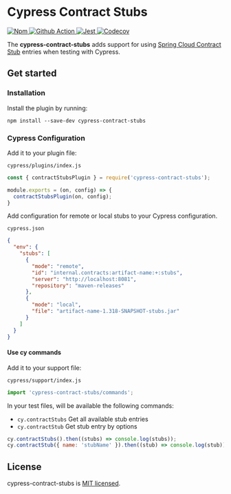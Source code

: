 # Cypress Contract Stubs

<p align="left">
  <a href="https://www.npmjs.com/package/cypress-contract-stubs">
    <img src="https://img.shields.io/npm/v/cypress-contract-stubs.svg" alt="Npm">
  </a>
  <a href="https://github.com/gcirone/cypress-contract-stubs/actions">
    <img src="https://github.com/gcirone/cypress-contract-stubs/actions/workflows/release.yaml/badge.svg?style=shield" alt="Github Action">
  </a>
  <a href="https://github.com/facebook/jest">
    <img src="https://img.shields.io/badge/tested_with-jest-99424f.svg" alt="Jest">
  </a>
  <a href="https://codecov.io/gh/gcirone/cypress-contract-stubs">
    <img src="https://codecov.io/gh/gcirone/cypress-contract-stubs/branch/master/graph/badge.svg" alt="Codecov" />
  </a>
</p>

The **cypress-contract-stubs** adds support for using [Spring Cloud Contract Stub](https://spring.io/projects/spring-cloud-contract) entries when testing with Cypress.

## Get started

### Installation

Install the plugin by running:

```shell
npm install --save-dev cypress-contract-stubs
```

### Cypress Configuration

Add it to your plugin file:

`cypress/plugins/index.js`

```javascript
const { contractStubsPlugin } = require('cypress-contract-stubs');

module.exports = (on, config) => {
  contractStubsPlugin(on, config);
}
```

Add configuration for remote or local stubs to your Cypress configuration.

`cypress.json`

```json
{
  "env": {
    "stubs": [
      {
        "mode": "remote",
        "id": "internal.contracts:artifact-name:+:stubs",
        "server": "http://localhost:8081",
        "repository": "maven-releases"
      },
      {
        "mode": "local",
        "file": "artifact-name-1.318-SNAPSHOT-stubs.jar"
      }
    ]
  }
}
```

#### Use cy commands

Add it to your support file:

`cypress/support/index.js`

```javascript
import 'cypress-contract-stubs/commands';
```

In your test files, will be available the following commands:

- `cy.contractStubs` Get all available stub entries
- `cy.contractStub` Get stub entry by options

```javascript
cy.contractStubs().then((stubs) => console.log(stubs));
cy.contractStub({ name: 'stubName' }).then((stub) => console.log(stub));
```

## License

cypress-contract-stubs is [MIT licensed](./LICENSE).
